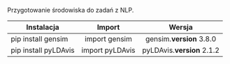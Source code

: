 Przygotowanie środowiska do zadań z NLP.

|Instalacja | Import | Wersja |
| ------------- |:-------------:|:-------------:|
pip install gensim | import gensim | gensim.__version__ 3.8.0
pip install pyLDAvis | import pyLDAvis | pyLDAvis.__version__ 2.1.2